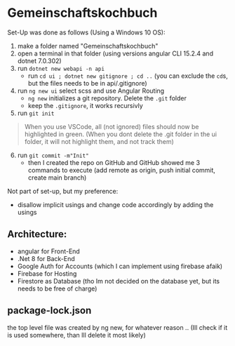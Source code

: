 # Gemeinschaftskochbuch 

Set-Up was done as follows (Using a Windows 10 OS): 
1. make a folder named "Gemeinschaftskochbuch" 
2. open a terminal in that folder (using versions angular CLI 15.2.4 and dotnet 7.0.302) 
3. run `dotnet new webapi -n api` 
    - run `cd ui ; dotnet new gitignore ; cd ..` (you can exclude the `cd`s, but the files needs to be in api/.gitignore)
4. run `ng new ui` select scss and use Angular Routing 
    - `ng new` initializes a git repository. Delete the `.git` folder 
    - keep the `.gitignore`, it works recursivly 
5. run `git init` 
> When you use VSCode, all (not ignored) files should now be highlighted in green. (When you dont delete the .git folder in the ui folder, it will not highlight them, and not track them) 
6. run `git commit -m"Init"`
    - then I created the repo on GitHub and GitHub showed me 3 commands to execute (add remote as origin, push initial commit, create main branch) 

Not part of set-up, but my preference: 
- disallow implicit usings and change code accordingly by adding the usings 

## Architecture: 

- angular for Front-End 
- .Net 8 for Back-End 
- Google Auth for Accounts (which I can implement using firebase afaik)
- Firebase for Hosting 
- Firestore as Database (tho Im not decided on the database yet, but its needs to be free of charge)

## package-lock.json 
the top level file was created by ng new, for whatever reason .. (Ill check if it is used somewhere, than Ill delete it most likely)
